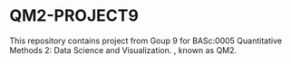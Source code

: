 # QM2-PROJECT9 
This repository contains project from Goup 9 for BASc:0005 Quantitative Methods 2: Data Science and Visualization. , known as QM2.
